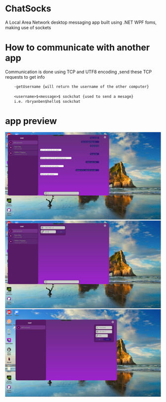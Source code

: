 # ChatSocks
A Local Area Network desktop messaging app built using .NET WPF foms, making use of sockets 

# How to communicate with another app
Communication is done using TCP and UTF8 encoding 
,send these TCP requests to get info 

        -getUsername {will return the username of the other computer}
        
        <username>$<message>$ sockchat {used to send a mesage} 
        i.e. rbryanben$hello$ sockchat
        
 # app preview
 <img src="images/sample02.JPG" />
 
 <img src="images/sample03.JPG" />
 
 <img src="images/sample00.JPG" />
 

